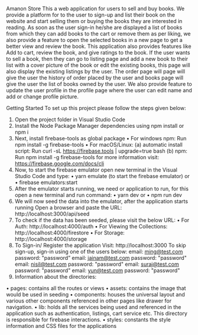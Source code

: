 Amanon Store
This a web application for users to sell and buy books. We provide a platform for to the user to sign-up and list their book on the website and start selling them or buying the books they are interested in reading. 
As soon as the user sign-in he/she are displayed a list of books from which they can add books to the cart or remove them as per liking, we also provide a feature to open the selected books in a new page to get a better view and review the book. This application also provides features like Add to cart, review the book, and give ratings to the book. If the user wants to sell a book, then they can go to listing page and add a new book to their list with a cover picture of the book or edit the existing books, this page will also display the existing listings by the user. The order page will page will give the user the history of order placed by the user and books page will give the user the list of books owned by the user. We also provide feature to update the user profile in the profile page where the user can edit name and add or change profile picture.

Getting Started
To set up this project please follow the steps given below:
1)	Open the project folder in Visual Studio Code 
2)	Install the Node Package Manager dependencies using npm install or npm i
3)	Next, install firebase-tools as global package 
•	For windows npm: Run npm install -g firebase-tools
•	For macOS/Linux: 
(a)	automatic install script: Run curl -sL https://firebase.tools | upgrade=true bash
(b)	npm: Run npm install -g firebase-tools
for more information visit: https://firebase.google.com/docs/cli 
4)	Now, to start the firebase emulator open new terminal in the Visual Studio Code and type:
•	yarn emulate (to start the firebase emulator) or
•	firebase emulators:start
5)	After the emulator starts running, we need or application to run, for this open a new terminal and run command: 
•	yarn dev or
•	npm run dev
6)	We will now seed the data into the emulator, after the application starts running 
Open a browser and paste the URL: http://localhost:3000/api/seed 
7)	To check if the data has been seeded, please visit the below URL:
•	For Auth: http://localhost:4000/auth
•	For Viewing the Collections: http://localhost:4000/firestore 
•	For Storage: http://localhost:4000/storage 
8)	To Sign-in/ Register the application Visit: http://localhost:3000 
To skip sign-up, sign-in using one of the users below:
    email: ming@test.com password: "password” 
    email: jainam@test.com password: "password"
    email: nisil@test.com password: "password" 
    email: suraj@test.com password: "password" 
    email: yun@test.com  password: "password" 
9)	Information about the directories:

•	pages: contains all the routes or views 
•	assets: contains the image that would be used in seeding 
•	components: houses the universal layout and various other components referenced in other pages like drawer for navigation.
•	lib: holds all the services being used and referenced in the application such as authentication, listings, cart service etc. This directory is responsible for firebase interactions.
•	styles: constants the style information and CSS files for the applications


  





